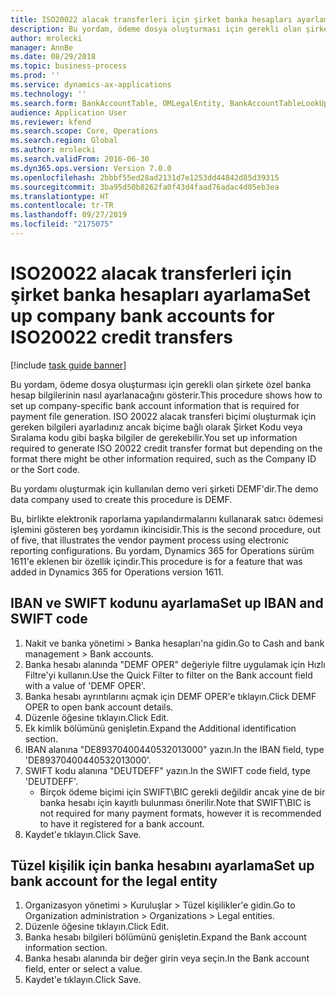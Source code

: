 ```yaml
---
title: ISO20022 alacak transferleri için şirket banka hesapları ayarlama
description: Bu yordam, ödeme dosya oluşturması için gerekli olan şirkete özel banka hesap bilgilerinin nasıl ayarlanacağını gösterir.
author: mrolecki
manager: AnnBe
ms.date: 08/29/2018
ms.topic: business-process
ms.prod: ''
ms.service: dynamics-ax-applications
ms.technology: ''
ms.search.form: BankAccountTable, OMLegalEntity, BankAccountTableLookUp
audience: Application User
ms.reviewer: kfend
ms.search.scope: Core, Operations
ms.search.region: Global
ms.author: mrolecki
ms.search.validFrom: 2016-06-30
ms.dyn365.ops.version: Version 7.0.0
ms.openlocfilehash: 2bbbf55ed28ad2131d7e1253dd44842d85d39315
ms.sourcegitcommit: 3ba95d50b8262fa0f43d4faad76adac4d05eb3ea
ms.translationtype: HT
ms.contentlocale: tr-TR
ms.lasthandoff: 09/27/2019
ms.locfileid: "2175075"
---
```

# <a name="set-up-company-bank-accounts-for-iso20022-credit-transfers"></a><span data-ttu-id="8d367-103">ISO20022 alacak transferleri için şirket banka hesapları ayarlama</span><span class="sxs-lookup"><span data-stu-id="8d367-103">Set up company bank accounts for ISO20022 credit transfers</span></span>

[!include [task guide banner](../../includes/task-guide-banner.md)]

<span data-ttu-id="8d367-104">Bu yordam, ödeme dosya oluşturması için gerekli olan şirkete özel banka hesap bilgilerinin nasıl ayarlanacağını gösterir.</span><span class="sxs-lookup"><span data-stu-id="8d367-104">This procedure shows how to set up company-specific bank account information that is required for payment file generation.</span></span> <span data-ttu-id="8d367-105">ISO 20022 alacak transferi biçimi oluşturmak için gereken bilgileri ayarladınız ancak biçime bağlı olarak Şirket Kodu veya Sıralama kodu gibi başka bilgiler de gerekebilir.</span><span class="sxs-lookup"><span data-stu-id="8d367-105">You set up information required to generate ISO 20022 credit transfer format but depending on the format there might be other information required, such as the Company ID or the Sort code.</span></span> 

<span data-ttu-id="8d367-106">Bu yordamı oluşturmak için kullanılan demo veri şirketi DEMF'dir.</span><span class="sxs-lookup"><span data-stu-id="8d367-106">The demo data company used to create this procedure is DEMF.</span></span>

<span data-ttu-id="8d367-107">Bu, birlikte elektronik raporlama yapılandırmalarını kullanarak satıcı ödemesi işlemini gösteren beş yordamın ikincisidir.</span><span class="sxs-lookup"><span data-stu-id="8d367-107">This is the second procedure, out of five, that illustrates the vendor payment process using electronic reporting configurations.</span></span> <span data-ttu-id="8d367-108">Bu yordam, Dynamics 365 for Operations sürüm 1611'e eklenen bir özellik içindir.</span><span class="sxs-lookup"><span data-stu-id="8d367-108">This procedure is for a feature that was added in Dynamics 365 for Operations version 1611.</span></span>


## <a name="set-up-iban-and-swift-code"></a><span data-ttu-id="8d367-109">IBAN ve SWIFT kodunu ayarlama</span><span class="sxs-lookup"><span data-stu-id="8d367-109">Set up IBAN and SWIFT code</span></span>
1. <span data-ttu-id="8d367-110">Nakit ve banka yönetimi > Banka hesapları'na gidin.</span><span class="sxs-lookup"><span data-stu-id="8d367-110">Go to Cash and bank management > Bank accounts.</span></span>
2. <span data-ttu-id="8d367-111">Banka hesabı alanında "DEMF OPER" değeriyle filtre uygulamak için Hızlı Filtre'yi kullanın.</span><span class="sxs-lookup"><span data-stu-id="8d367-111">Use the Quick Filter to filter on the Bank account field with a value of 'DEMF OPER'.</span></span>
3. <span data-ttu-id="8d367-112">Banka hesabı ayrıntılarını açmak için DEMF OPER'e tıklayın.</span><span class="sxs-lookup"><span data-stu-id="8d367-112">Click DEMF OPER to open bank account details.</span></span>
4. <span data-ttu-id="8d367-113">Düzenle öğesine tıklayın.</span><span class="sxs-lookup"><span data-stu-id="8d367-113">Click Edit.</span></span>
5. <span data-ttu-id="8d367-114">Ek kimlik bölümünü genişletin.</span><span class="sxs-lookup"><span data-stu-id="8d367-114">Expand the Additional identification section.</span></span>
6. <span data-ttu-id="8d367-115">IBAN alanına "DE89370400440532013000" yazın.</span><span class="sxs-lookup"><span data-stu-id="8d367-115">In the IBAN field, type 'DE89370400440532013000'.</span></span>
7. <span data-ttu-id="8d367-116">SWIFT kodu alanına "DEUTDEFF" yazın.</span><span class="sxs-lookup"><span data-stu-id="8d367-116">In the SWIFT code field, type 'DEUTDEFF'.</span></span>
    * <span data-ttu-id="8d367-117">Birçok ödeme biçimi için SWIFT\BIC gerekli değildir ancak yine de bir banka hesabı için kayıtlı bulunması önerilir.</span><span class="sxs-lookup"><span data-stu-id="8d367-117">Note that SWIFT\BIC is not required for many payment formats, however it is recommended to have it registered for a bank account.</span></span>  
8. <span data-ttu-id="8d367-118">Kaydet'e tıklayın.</span><span class="sxs-lookup"><span data-stu-id="8d367-118">Click Save.</span></span>

## <a name="set-up-bank-account-for-the-legal-entity"></a><span data-ttu-id="8d367-119">Tüzel kişilik için banka hesabını ayarlama</span><span class="sxs-lookup"><span data-stu-id="8d367-119">Set up bank account for the legal entity</span></span>
1. <span data-ttu-id="8d367-120">Organizasyon yönetimi > Kuruluşlar > Tüzel kişilikler'e gidin.</span><span class="sxs-lookup"><span data-stu-id="8d367-120">Go to Organization administration > Organizations > Legal entities.</span></span>
2. <span data-ttu-id="8d367-121">Düzenle öğesine tıklayın.</span><span class="sxs-lookup"><span data-stu-id="8d367-121">Click Edit.</span></span>
3. <span data-ttu-id="8d367-122">Banka hesabı bilgileri bölümünü genişletin.</span><span class="sxs-lookup"><span data-stu-id="8d367-122">Expand the Bank account information section.</span></span>
4. <span data-ttu-id="8d367-123">Banka hesabı alanında bir değer girin veya seçin.</span><span class="sxs-lookup"><span data-stu-id="8d367-123">In the Bank account field, enter or select a value.</span></span>
5. <span data-ttu-id="8d367-124">Kaydet'e tıklayın.</span><span class="sxs-lookup"><span data-stu-id="8d367-124">Click Save.</span></span>

